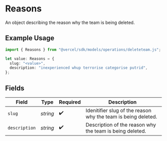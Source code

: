 # Reasons

An object describing the reason why the team is being deleted.

## Example Usage

```typescript
import { Reasons } from "@vercel/sdk/models/operations/deleteteam.js";

let value: Reasons = {
  slug: "<value>",
  description: "inexperienced whup terrorise categorise putrid",
};
```

## Fields

| Field                                                         | Type                                                          | Required                                                      | Description                                                   |
| ------------------------------------------------------------- | ------------------------------------------------------------- | ------------------------------------------------------------- | ------------------------------------------------------------- |
| `slug`                                                        | *string*                                                      | :heavy_check_mark:                                            | Idenitifier slug of the reason why the team is being deleted. |
| `description`                                                 | *string*                                                      | :heavy_check_mark:                                            | Description of the reason why the team is being deleted.      |